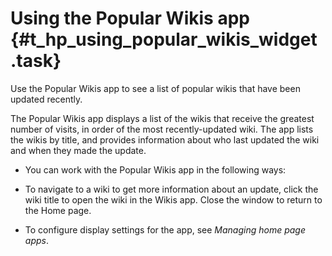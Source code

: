 # Using the Popular Wikis app {#t_hp_using_popular_wikis_widget .task}

Use the Popular Wikis app to see a list of popular wikis that have been updated recently.

The Popular Wikis app displays a list of the wikis that receive the greatest number of visits, in order of the most recently-updated wiki. The app lists the wikis by title, and provides information about who last updated the wiki and when they made the update.

-   You can work with the Popular Wikis app in the following ways:
-   To navigate to a wiki to get more information about an update, click the wiki title to open the wiki in the Wikis app. Close the window to return to the Home page.

-   To configure display settings for the app, see *Managing home page apps*.


